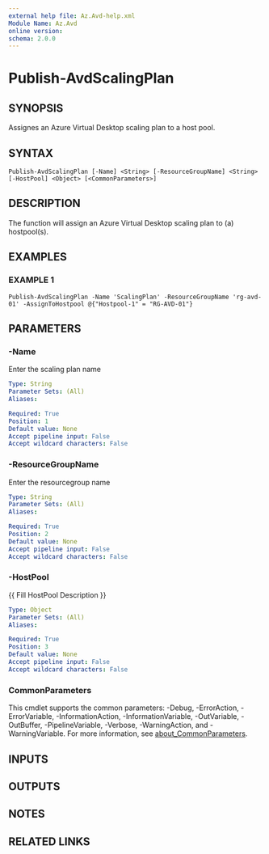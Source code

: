 ```yaml
---
external help file: Az.Avd-help.xml
Module Name: Az.Avd
online version:
schema: 2.0.0
---
```


# Publish-AvdScalingPlan

## SYNOPSIS
Assignes an Azure Virtual Desktop scaling plan to a host pool.

## SYNTAX

```
Publish-AvdScalingPlan [-Name] <String> [-ResourceGroupName] <String> [-HostPool] <Object> [<CommonParameters>]
```

## DESCRIPTION
The function will assign an Azure Virtual Desktop scaling plan to (a) hostpool(s).

## EXAMPLES

### EXAMPLE 1
```
Publish-AvdScalingPlan -Name 'ScalingPlan' -ResourceGroupName 'rg-avd-01' -AssignToHostpool @{"Hostpool-1" = "RG-AVD-01"}
```

## PARAMETERS

### -Name
Enter the scaling plan name

```yaml
Type: String
Parameter Sets: (All)
Aliases:

Required: True
Position: 1
Default value: None
Accept pipeline input: False
Accept wildcard characters: False
```

### -ResourceGroupName
Enter the resourcegroup name

```yaml
Type: String
Parameter Sets: (All)
Aliases:

Required: True
Position: 2
Default value: None
Accept pipeline input: False
Accept wildcard characters: False
```

### -HostPool
{{ Fill HostPool Description }}

```yaml
Type: Object
Parameter Sets: (All)
Aliases:

Required: True
Position: 3
Default value: None
Accept pipeline input: False
Accept wildcard characters: False
```

### CommonParameters
This cmdlet supports the common parameters: -Debug, -ErrorAction, -ErrorVariable, -InformationAction, -InformationVariable, -OutVariable, -OutBuffer, -PipelineVariable, -Verbose, -WarningAction, and -WarningVariable. For more information, see [about_CommonParameters](http://go.microsoft.com/fwlink/?LinkID=113216).

## INPUTS

## OUTPUTS

## NOTES

## RELATED LINKS
